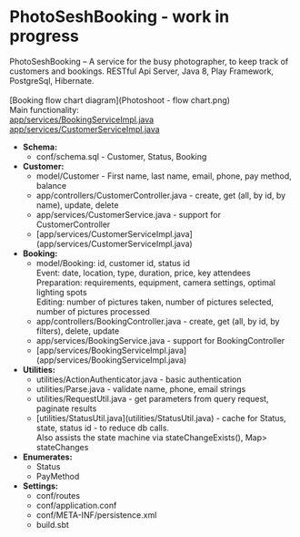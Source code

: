 # PhotoSeshBooking - work in progress
PhotoSeshBooking – A service for the busy photographer, to keep track of customers and bookings. 
RESTful Api Server, Java 8, Play Framework, PostgreSql, Hibernate.
<br>
<br>
[Booking flow chart diagram](Photoshoot - flow chart.png)
<br>
Main functionality:
<br>
[app/services/BookingServiceImpl.java](app/services/BookingServiceImpl.java)
<br>
[app/services/CustomerServiceImpl.java](app/services/CustomerServiceImpl.java)
<br>
<ul>

  <li>
    <b>Schema: </b>
    <ul>
    <li>conf/schema.sql - Customer, Status, Booking</li>
    </ul>
  </li>
  <li>
    <b>Customer:</b>
    <ul>
    <li>model/Customer - First name, last name, email, phone, pay method, balance</li>
    <li>app/controllers/CustomerController.java - create, get (all, by id, by name), update, delete</li>
    <li>app/services/CustomerService.java - support for CustomerController</li>
    <li>[app/services/CustomerServiceImpl.java](app/services/CustomerServiceImpl.java)</li>
    </ul>
  </li>
  <li>
    <b>Booking:</b>
    <ul>
        <li>model/Booking: id, customer id, status id <br>
        Event: date, location, type, duration, price, key attendees <br>
        Preparation: requirements, equipment, camera settings, optimal lighting spots <br>
        Editing: number of pictures taken, number of pictures selected, number of pictures processed
        </li>
        <li>app/controllers/BookingController.java - create, get (all, by id, by filters), delete, update</li>
        <li>app/services/BookingService.java - support for BookingController</li>
        <li>[app/services/BookingServiceImpl.java](app/services/BookingServiceImpl.java)</li>
        </ul>
  </li>
  <li>
    <b>Utilities:</b>
    <ul>
    <li>utilities/ActionAuthenticator.java - basic authentication</li>
    <li>utilities/Parse.java - validate name, phone, email strings</li>
    <li>utilities/RequestUtil.java - get parameters from query request, paginate results</li>
    <li>[utilities/StatusUtil.java](utilities/StatusUtil.java) - cache for Status, state, status id - to reduce db calls.
    <br>Also assists the state machine via stateChangeExists(), Map<State, Set<State>> stateChanges </li>
    </ul>
  </li>
  <li>
    <b>Enumerates:</b>
    <ul>
    <li>Status</li>
    <li>PayMethod</li>
    </ul>
  </li>
  <li>
    <b>Settings:</b>
    <ul>
    <li>conf/routes</li>
    <li>conf/application.conf</li>
    <li>conf/META-INF/persistence.xml</li>
    <li>build.sbt</li>
    </ul>
  </li>
</ul>
